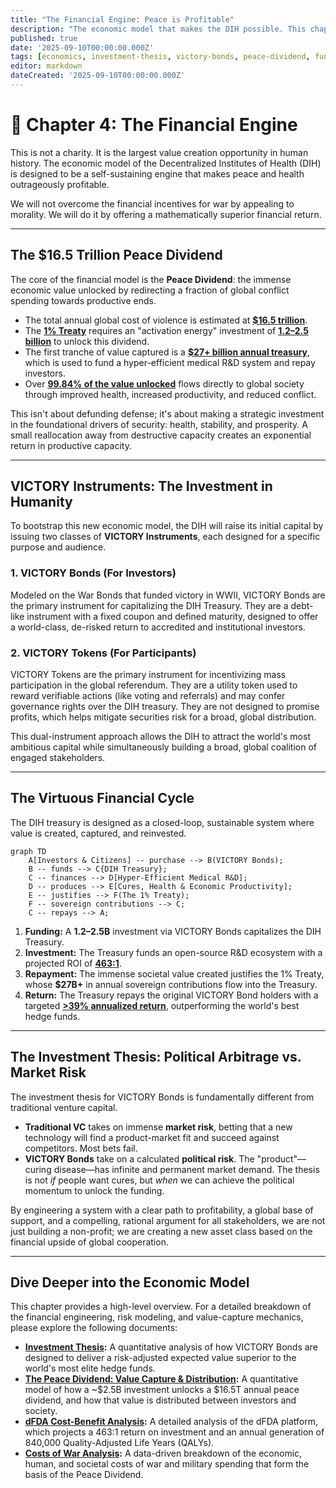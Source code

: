 ```yaml
---
title: "The Financial Engine: Peace is Profitable"
description: "The economic model that makes the DIH possible. This chapter details the Peace Dividend, VICTORY Bonds, and the investment thesis that makes peace more profitable than war."
published: true
date: '2025-09-10T00:00:00.000Z'
tags: [economics, investment-thesis, victory-bonds, peace-dividend, fundraising, tokenomics]
editor: markdown
dateCreated: '2025-09-10T00:00:00.000Z'
---
```


# 📖 Chapter 4: The Financial Engine

This is not a charity. It is the largest value creation opportunity in human history. The economic model of the Decentralized Institutes of Health (DIH) is designed to be a self-sustaining engine that makes peace and health outrageously profitable.

We will not overcome the financial incentives for war by appealing to morality. We will do it by offering a mathematically superior financial return.

---

## The $16.5 Trillion Peace Dividend

The core of the financial model is the **Peace Dividend**: the immense economic value unlocked by redirecting a fraction of global conflict spending towards productive ends.

-   The total annual global cost of violence is estimated at **[$16.5 trillion](./reference/costs-of-war.md)**.
-   The **[1% Treaty](./strategy/1-percent-treaty.md)** requires an "activation energy" investment of **[$1.2–$2.5 billion](./economics/fundraising-and-budget-plan.md)** to unlock this dividend.
-   The first tranche of value captured is a **[$27+ billion annual treasury](./economics/peace-dividend-value-capture.md)**, which is used to fund a hyper-efficient medical R&D system and repay investors.
-   Over **[99.84% of the value unlocked](./economics/peace-dividend-value-capture.md)** flows directly to global society through improved health, increased productivity, and reduced conflict.

This isn't about defunding defense; it's about making a strategic investment in the foundational drivers of security: health, stability, and prosperity. A small reallocation away from destructive capacity creates an exponential return in productive capacity.

---

## VICTORY Instruments: The Investment in Humanity

To bootstrap this new economic model, the DIH will raise its initial capital by issuing two classes of **VICTORY Instruments**, each designed for a specific purpose and audience.

### 1. VICTORY Bonds (For Investors)
Modeled on the War Bonds that funded victory in WWII, VICTORY Bonds are the primary instrument for capitalizing the DIH Treasury. They are a debt-like instrument with a fixed coupon and defined maturity, designed to offer a world-class, de-risked return to accredited and institutional investors.

### 2. VICTORY Tokens (For Participants)
VICTORY Tokens are the primary instrument for incentivizing mass participation in the global referendum. They are a utility token used to reward verifiable actions (like voting and referrals) and may confer governance rights over the DIH treasury. They are not designed to promise profits, which helps mitigate securities risk for a broad, global distribution.

This dual-instrument approach allows the DIH to attract the world's most ambitious capital while simultaneously building a broad, global coalition of engaged stakeholders.

---

## The Virtuous Financial Cycle

The DIH treasury is designed as a closed-loop, sustainable system where value is created, captured, and reinvested.

```mermaid
graph TD
    A[Investors & Citizens] -- purchase --> B(VICTORY Bonds);
    B -- funds --> C{DIH Treasury};
    C -- finances --> D[Hyper-Efficient Medical R&D];
    D -- produces --> E[Cures, Health & Economic Productivity];
    E -- justifies --> F(The 1% Treaty);
    F -- sovereign contributions --> C;
    C -- repays --> A;
```

1.  **Funding:** A **$1.2–$2.5B** investment via VICTORY Bonds capitalizes the DIH Treasury.
2.  **Investment:** The Treasury funds an open-source R&D ecosystem with a projected ROI of **[463:1](./economics/dfda-cost-benefit-analysis.md)**.
3.  **Repayment:** The immense societal value created justifies the 1% Treaty, whose **$27B+** in annual sovereign contributions flow into the Treasury.
4.  **Return:** The Treasury repays the original VICTORY Bond holders with a targeted **[>39% annualized return](./economics/investment-thesis.md)**, outperforming the world's best hedge funds.

---

## The Investment Thesis: Political Arbitrage vs. Market Risk

The investment thesis for VICTORY Bonds is fundamentally different from traditional venture capital.

-   **Traditional VC** takes on immense **market risk**, betting that a new technology will find a product-market fit and succeed against competitors. Most bets fail.
-   **VICTORY Bonds** take on a calculated **political risk**. The "product"—curing disease—has infinite and permanent market demand. The thesis is not *if* people want cures, but *when* we can achieve the political momentum to unlock the funding.

By engineering a system with a clear path to profitability, a global base of support, and a compelling, rational argument for all stakeholders, we are not just building a non-profit; we are creating a new asset class based on the financial upside of global cooperation.

---

## Dive Deeper into the Economic Model

This chapter provides a high-level overview. For a detailed breakdown of the financial engineering, risk modeling, and value-capture mechanics, please explore the following documents:

-   **[Investment Thesis](./economics/investment-thesis.md):** A quantitative analysis of how VICTORY Bonds are designed to deliver a risk-adjusted expected value superior to the world's most elite hedge funds.
-   **[The Peace Dividend: Value Capture & Distribution](./economics/peace-dividend-value-capture.md):** A quantitative model of how a ~$2.5B investment unlocks a $16.5T annual peace dividend, and how that value is distributed between investors and society.
-   **[dFDA Cost-Benefit Analysis](./economics/dfda-cost-benefit-analysis.md):** A detailed analysis of the dFDA platform, which projects a 463:1 return on investment and an annual generation of 840,000 Quality-Adjusted Life Years (QALYs).
-   **[Costs of War Analysis](./reference/costs-of-war.md):** A data-driven breakdown of the economic, human, and societal costs of war and military spending that form the basis of the Peace Dividend.
